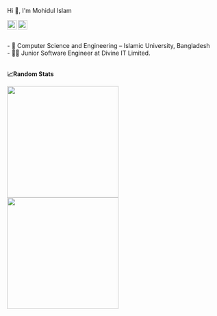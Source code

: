 Hi 👋, I'm Mohidul Islam

<a href="ww.linkedin.com/in/mohidul-islam">
  <img align="left" alt="Mohidul's Linkdein" width="22px" src="https://cdn.jsdelivr.net/npm/simple-icons@v3/icons/linkedin.svg" />
</a>
<a href="https://github.com/mohidul32">
  <img align="left" alt="Mohidul's Github" width="22px" src="https://cdn.jsdelivr.net/npm/simple-icons@v3/icons/github.svg" />
</a>

<br>
<br>
</br>- 🌱 Computer Science and Engineering – Islamic University, Bangladesh
</br>- 👨‍💻 Junior Software Engineer at Divine IT Limited.  
</br>
</br>

<b>&#128200;Random Stats</b>
<p float="left">
 <img height="260em" src="https://github-readme-stats.vercel.app/api/top-langs/?username=mohidul32&show_icons=true&hide_border=true&layout=compact&langs_count=8"/>
  <img height="260em" src="https://leetcard.jacoblin.cool/Mohidul?theme=wtf&font=JetBrains%20Mono&ext=contest" />
</p>
